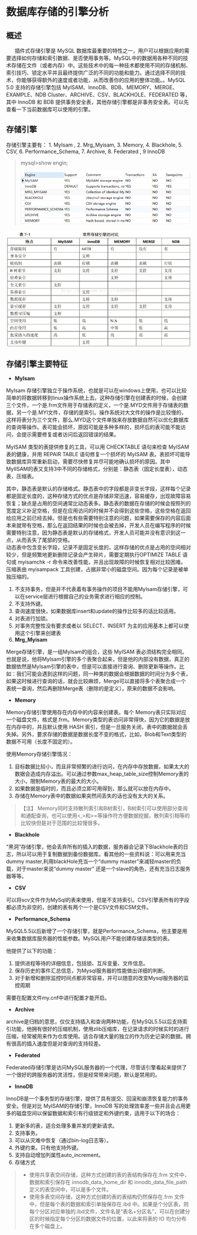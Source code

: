 # 数据库存储的引擎分析

## 概述

      插件式存储引擎是 MySQL 数据库最重要的特性之一，用户可以根据应用的需要选择如何存储和索引数据、是否使用事务等。MySQL中的数据用各种不同的技术存储在文件（或者内存）中。这些技术中的每一种技术都使用不同的存储机制、索引技巧、锁定水平并且最终提供广泛的不同的功能和能力。通过选择不同的技术，你能够获得额外的速度或者功能，从而改善你的应用的整体功能。。MySQL 5.0 支持的存储引擎包括 MyISAM、InnoDB、BDB、MEMORY、MERGE、EXAMPLE、NDB Cluster、ARCHIVE、CSV、BLACKHOLE、FEDERATED 等，其中 InnoDB 和 BDB 提供事务安全表，其他存储引擎都是非事务安全表。可以先查看一下当前数据库可以使用的引擎。

## 存储引擎

存储引擎主要有： 1. MyIsam , 2. Mrg\_Myisam, 3. Memory, 4. Blackhole, 5. CSV, 6. Performance\_Schema, 7. Archive, 8. Federated , 9 InnoDB

> mysql&gt;show engin;
>
> ![](../../.gitbook/assets/import-save-01.png)

![](../../.gitbook/assets/import-save-02.png)

## 存储引擎主要特征

* **MyIsam**

MyIsam 存储引擎独立于操作系统，也就是可以在windows上使用，也可以比较简单的将数据转移到linux操作系统上去。这种存储引擎在创建表的时候，会创建三个文件，一个是.frm文件用于存储表的定义，一个是.MYD文件用于存储表的数据，另一个是.MYI文件，存储的是索引。操作系统对大文件的操作是比较慢的，这样将表分为三个文件，那么.MYD这个文件单独来存放数据自然可以优化数据库的查询等操作。表可能会损坏，原因可能是多种多样的，损坏后的表可能不能访问，会提示需要修复或者访问后返回错误的结果。

MyISAM 类型的表提供修复的工具，可以用 CHECKTABLE 语句来检查 MyISAM 表的健康，并用 REPAIR TABLE 语句修复一个损坏的 MyISAM 表。表损坏可能导致数据库异常重新启动，需要尽快修复并尽可能地确认损坏的原因。其中MyIISAM的表又支持3中不同的存储格式，分别是：静态表（固定长度表），动态表，压缩表。

其中，静态表是默认的存储格式。静态表中的字段都是非变长字段，这样每个记录都是固定长度的，这种存储方式的优点是存储非常迅速，容易缓存，出现故障容易恢复；缺点是占用的空间通常比动态表多。静态表的数据在存储的时候会按照列的宽度定义补足空格，但是在应用访问的时候并不会得到这些空格，这些空格在返回给应用之前已经去掉。但是也有些需要特别注意的问题，如果需要保存的内容后面本来就带有空格，那么在返回结果的时候也会被去掉，开发人员在编写程序的时候需要特别注意，因为静态表是默认的存储格式，开发人员可能并没有意识到这一点，从而丢失了尾部的空格。  
动态表中包含变长字段，记录不是固定长度的，这样存储的优点是占用的空间相对较少，但是频繁地更新删除记录会产生碎片，需要定期执行OPTIMIZE TABLE 语句或 myisamchk -r 命令来改善性能，并且出现故障的时候恢复相对比较困难。  
压缩表由 myisampack 工具创建，占据非常小的磁盘空间。因为每个记录是被单独压缩的。

1. 不支持事务，但是并不代表着有事务操作的项目不能用MyIsam存储引擎，可以在service层进行根据自己的业务需求进行相应的控制。
2. 不支持外键。
3. 查询速度很快，如果数据库insert和update的操作比较多的话比较适用。
4. 对表进行加锁。
5. 对事务完整性没有要求或者以 SELECT、INSERT 为主的应用基本上都可以使用这个引擎来创建表
6. **Mrg\_Myisam**

Merge存储引擎，是一组MyIsam的组合，这些 MyISAM 表必须结构完全相同。也就是说，他将MyIsam引擎的多个表聚合起来，但是他的内部没有数据，真正的数据依然是MyIsam引擎的表中，但是可以直接进行查询、删除更新等操作。比如：我们可能会遇到这样的问题，同一种类的数据会根据数据的时间分为多个表，如果这时候进行查询的话，就会比较麻烦，Merge可以直接将多个表聚合成一个表统一查询，然后再删除Merge表（删除的是定义），原来的数据不会影响。

* **Memory**

Memory存储引擎使用存在内存中的内容来创建表。每个 Memory表只实际对应一个磁盘文件，格式是.frm。Memory类型的表访问非常得快，因为它的数据是放在内存中的，并且默认使用 HASH 索引，但是一旦服务关闭，表中的数据就会丢失掉。另外，要求存储的数据是数据长度不变的格式，比如，Blob和Text类型的数据不可用（长度不固定的）。

使用Memory存储引擎情况：

1. 目标数据比较小，而且非常频繁的进行访问，在内存中存放数据，如果太大的数据会造成内存溢出。可以通过参数max\_heap\_table\_size控制Memory表的大小，限制Memory表的最大的大小。
2. 如果数据是临时的，而且必须立即可用得到，那么就可以放在内存中。
3. 存储在Memory表中的数据如果突然间丢失的话也没有太大的关系。

> 【注】 Memory同时支持散列索引和B树索引，B树索引可以使用部分查询和通配查询，也可以使用&lt;,&gt;和&gt;=等操作符方便数据挖掘，散列索引相等的比较快但是对于范围的比较慢很多。

* **Blackhole**

“黑洞”存储引擎，他会丢弃所有的插入的数据，服务器会记录下Blackhole表的日志，所以可以用于复制数据到备份数据库。看其他的一些资料说：可以用来充当dummy master,利用blackHole充当一个“dummy master”来减轻master的负载，对于master来说“dummy master” 还是一个slave的角色，还有充当日志服务器等等。

* **CSV**

可以将scv文件作为MySql的表来使用，但是不支持索引。CSV引擎表所有的字段都必须为非空的，创建的表有两个一个是CSV文件和CSM文件。

* **Performance\_Schema**

MySQL5.5以后新增了一个存储引擎，就是Performance\_Schema，他主要是用来收集数据库服务器的性能参数。MySQL用户不能创建存储该类型的表。

他提供了以下的功能：

1. 提供进程等待的详细信息，包括锁、互斥变量、文件信息。
2. 保存历史的事件汇总信息，为Mysql服务器的性能做出详细的判断。
3. 对于新增和删除监控时间点都非常容易，并可以随意的改变Mysql服务器的监控周期

需要在配置文件my.cnf中进行配置才能开启。

* **Archive**

archive是归档的意思，仅仅支持插入和查询两种功能，在MySQL5.5以后支持索引功能，他拥有很好的压缩机制，使用zlib压缩库，在记录请求的时候实时的进行压缩，经常被用来作为仓库使用。适合存储大量的独立的作为历史记录的数据。拥有很高的插入速度但是对查询的支持较差。

* **Federated**

Federated存储引擎是访问MySQL服务器的一个代理，尽管该引擎看起来提供了一个很好的跨服务器的灵活性，但是经常带来问题，默认是禁用的。

* **InnoDB**

InnoDB是一个事务型的存储引擎，提供了具有提交、回滚和崩溃恢复能力的事务安全。但是对比 MyISAM的存储引擎，InnoDB 写的处理效率差一些并且会占用更多的磁盘空间以保留数据和索引有行级锁定和外键约束，适用于以下的场合：

1. 更新多的表，适合处理多重并发的更新请求。
2. 支持事务。
3. 可以从灾难中恢复（通过bin-log日志等）。
4. 外键约束。只有他支持外键。
5. 支持自动增加列属性auto\_increment。
6. 存储方式

> * 使用共享表空间存储，这种方式创建的表的表结构保存在.frm 文件中，数据和索引保存在 innodb\_data\_home\_dir 和 innodb\_data\_file\_path 定义的表空间中，可以是多个文件。
> * 使用多表空间存储，这种方式创建的表的表结构仍然保存在.frm 文件中，但是每个表的数据和索引单独保存在.ibd 中。如果是个分区表，则每个分区对应单独的.ibd文件，文件名是“表名+分区名”，可以在创建分区的时候指定每个分区的数据文件的位置，以此来将表的 IO 均匀分布在多个磁盘上。

